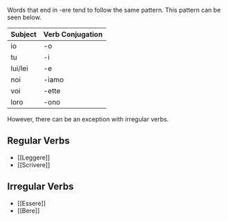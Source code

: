 Words that end in -ere tend to follow the same pattern. This pattern can be seen below.  

| Subject | Verb Conjugation |
| ------- | ---------------- |
| io      | -o               |
| tu      | -i               |
| lui/lei | -e               |
| noi     | -iamo            |
| voi     | -ette            |
| loro    | -ono             | 

However, there can be an exception with irregular verbs.

## Regular Verbs
- [[Leggere]]
- [[Scrivere]]

## Irregular Verbs
- [[Essere]]
- [[Bere]]
